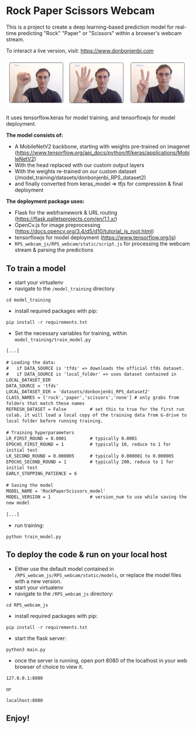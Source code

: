 
# Rock Paper Scissors Webcam
This is a project to create a deep learning-based prediction model for real-time predicting "Rock" "Paper" or "Scissors" within a browser's webcam stream.  

To interact a live version, visit: https://www.donbonjenbi.com

![Rock Paper Scissors Example](misc/example_screenshots.png)

It uses tensorflow.keras for model training, and tensorflowjs for model deployment.  

**The model consists of:**
- A MobileNetV2 backbone, starting with weights pre-trained on imagenet (https://www.tensorflow.org/api_docs/python/tf/keras/applications/MobileNetV2)
- With the head replaced with our custom output layers 
- With the weights re-trained on our custom dataset (/model_training/datasets/donbonjenbi_RPS_dataset2)
- and finally converted from keras_model => tfjs for compression & final deployment


**The deployment package uses:**
- Flask for the webframework & URL routing (https://flask.palletsprojects.com/en/1.1.x/)
- OpenCv.js for image preprocessing (https://docs.opencv.org/3.4/d5/d10/tutorial_js_root.html)
- tensorflowjs for model deployment (https://www.tensorflow.org/js)
- `RPS_webcam_js/RPS_webcam/static/script.js` for processing the webcam stream & parsing the predictions



## To train a model
- start your virtualenv
- navigate to the `/model_training` directory
```
cd model_training
```
- install required packages with pip: 
```
pip install -r requirements.txt
```
- Set the necessary variables for training, within ```model_training/train_model.py```
```
[...]

# Loading the data:  
# 	if DATA_SOURCE is 'tfds' => downloads the official tfds dataset.  
# 	if DATA_SOURCE is 'local_folder' => uses dataset contained in LOCAL_DATASET_DIR
DATA_SOURCE = 'tfds'  
LOCAL_DATASET_DIR = 'datasets/donbonjenbi_RPS_dataset2'
CLASS_NAMES = ['rock','paper','scissors','none'] # only grabs from folders that match these names
REFRESH_DATASET = False 		# set this to true for the first run colab. it will load a local copy of the training data from G-drive to local folder before running training.  

# Training hyperparameters
LR_FIRST_ROUND = 0.0001 		# typically 0.0001
EPOCHS_FIRST_ROUND = 1 			# typically 10, reduce to 1 for initial test
LR_SECOND_ROUND = 0.000005  	# typically 0.000001 to 0.000005
EPOCHS_SECOND_ROUND = 1 		# typically 200, reduce to 1 for initial test
EARLY_STOPPING_PATIENCE = 6

# Saving the model
MODEL_NAME = 'RockPaperScissors_model' 
MODEL_VERSION = 1  				# version_num to use while saving the new model

[...]
```
- run training:
```
python train_model.py
```


## To deploy the code & run on your local host
- Either use the default model contained in `/RPS_webcam_js/RPS_webcam/static/models`, or replace the model files with a new version.  
- start your virtualenv
- navigate to the `/RPS_webcam_js` directory:  
```
cd RPS_webcam_js
```
- install required packages with pip: 
```
pip install -r requirements.txt
```
- start the flask server: 
```
python3 main.py
```
- once the server is running, open port 8080 of the localhost in your web browser of choice to view it.  
```
127.0.0.1:8080
```
or
```
localhost:8080
```

## Enjoy! 
